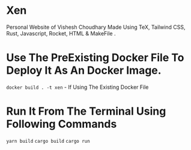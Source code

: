 # Xen

Personal Website of Vishesh Choudhary Made Using TeX, Tailwind CSS, Rust, Javascript, Rocket, HTML & MakeFile .

# Use The PreExisting Docker File To Deploy It As An Docker Image.

`docker build . -t xen` - If Using The Existing Docker File 

# Run It From The Terminal Using Following Commands 

`yarn build`
`cargo build`
`cargo run`


